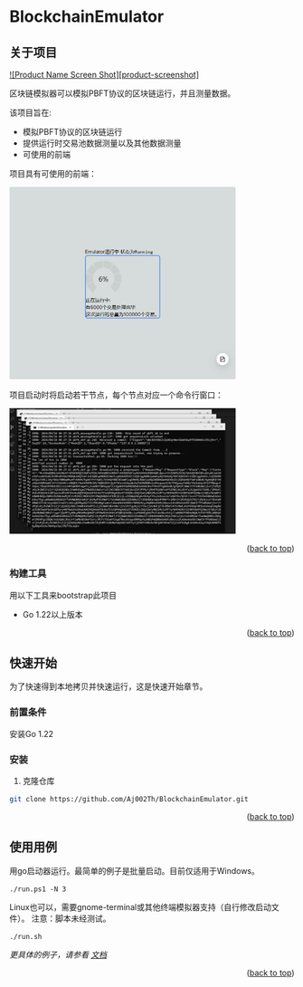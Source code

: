 # BlockchainEmulator

<!-- ABOUT THE PROJECT -->
## 关于项目

[![Product Name Screen Shot][product-screenshot]](https://example.com)

区块链模拟器可以模拟PBFT协议的区块链运行，并且测量数据。

该项目旨在:
* 模拟PBFT协议的区块链运行
* 提供运行时交易池数据测量以及其他数据测量
* 可使用的前端

项目具有可使用的前端：

<img src="./docs/images/running_frontend.gif" width="400" alt="运行的前端">

项目启动时将启动若干节点，每个节点对应一个命令行窗口：

<img src="./docs/images/running_cmd.gif" width="400" alt="运行的命令行窗口">

<p align="right">(<a href="#readme-top">back to top</a>)</p>



### 构建工具

用以下工具来bootstrap此项目

* Go 1.22以上版本

<p align="right">(<a href="#readme-top">back to top</a>)</p>



<!-- GETTING STARTED -->
## 快速开始

为了快速得到本地拷贝并快速运行，这是快速开始章节。

### 前置条件

安装Go 1.22

### 安装
<!-- 
_Below is an example of how you can instruct your audience on installing and setting up your app. This template doesn't rely on any external dependencies or services._

1. Get a free API Key at [https://example.com](https://example.com)
2. Clone the repo
   ```sh
   git clone https://github.com/your_username_/Project-Name.git
   ```
3. Install NPM packages
   ```sh
   npm install
   ```
4. Enter your API in `config.js`
   ```js
   const API_KEY = 'ENTER YOUR API';
   ``` -->

1. 克隆仓库
```sh
git clone https://github.com/Aj002Th/BlockchainEmulator.git
```


<p align="right">(<a href="#readme-top">back to top</a>)</p>



<!-- USAGE EXAMPLES -->
## 使用用例

用go启动器运行。最简单的例子是批量启动。目前仅适用于Windows。

```
./run.ps1 -N 3
```

Linux也可以，需要gnome-terminal或其他终端模拟器支持（自行修改启动文件）。
注意：脚本未经测试。

```
./run.sh
```

_更具体的例子，请参看 [文档](./docs/README.md)_

<p align="right">(<a href="#readme-top">back to top</a>)</p>

